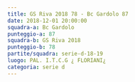 ```yaml
---
title: GS Riva 2018 78 - Bc Gardolo 87
date: 2018-12-01 20:00:00
squadra-a: Bc Gardolo
punteggio-a: 87
squadra-b: GS Riva 2018
punteggio-b: 78
partite/squadra: serie-d-18-19
luogo: PAL. I.T.C.G ¿ FLORIANI¿
categoria: serie d
---
```

